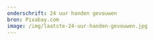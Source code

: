 ```yaml
---
onderschrift: 24 uur handen gevouwen
bron: Pixabay.com
image: /img/laatste-24-uur-handen-gevouwen.jpg
---
```

